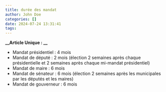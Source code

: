 ```yaml
---
title: durée des mandat
author: John Doe
categories: []
date: 2024-07-24 13:31:41
tags:
---
```

**__Article Unique : __**
- Mandat présidentiel : 4 mois
- Mandat de député : 2 mois (élection 2 semaines après chaque présidentielle et 2 semaines après chaque mi-mandat présidentiel)
- Mandat de maire : 6 mois
- Mandat de sénateur : 6 mois (élection 2 semaines après les municipales par les députés et les maires)
- Mandat de gouverneur : 6 mois